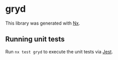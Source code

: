 # gryd

This library was generated with [Nx](https://nx.dev).

## Running unit tests

Run `nx test gryd` to execute the unit tests via [Jest](https://jestjs.io).
